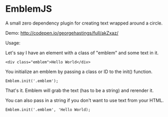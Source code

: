 # EmblemJS

A small zero dependency plugin for creating text wrapped around a circle.

Demo: http://codepen.io/georgehastings/full/akZxaz/

Usage:

Let's say I have an element with a class of "emblem" and some text in it.

```
<div class="emblem">Hello World</div>
```

You initialize an emblem by passing a class or ID to the init() function.

```
Emblem.init('.emblem');
```

That's it. Emblem will grab the text (has to be a string) and rerender it. 

You can also pass in a string if you don't want to use text from your HTML. 

```
Emblem.init('.emblem', 'Hello World);
```
